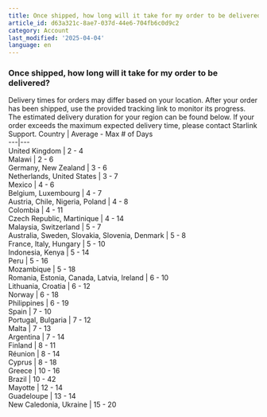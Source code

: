 ```yaml
---
title: Once shipped, how long will it take for my order to be delivered?
article_id: d63a321c-8ae7-037d-44e6-704fb6c0d9c2
category: Account
last_modified: '2025-04-04'
language: en
---
```


### Once shipped, how long will it take for my order to be delivered?
Delivery times for orders may differ based on your location. After your order has been shipped, use the provided tracking link to monitor its progress. The estimated delivery duration for your region can be found below. If your order exceeds the maximum expected delivery time, please contact Starlink Support. 
Country | Average - Max # of Days  
---|---  
United Kingdom | 2 - 4  
Malawi | 2 - 6  
Germany, New Zealand | 3 - 6  
Netherlands, United States | 3 - 7  
Mexico | 4 - 6  
Belgium, Luxembourg | 4 - 7  
Austria, Chile, Nigeria, Poland | 4 - 8  
Colombia | 4 - 11  
Czech Republic, Martinique | 4 - 14  
Malaysia, Switzerland | 5 - 7  
Australia, Sweden, Slovakia, Slovenia, Denmark | 5 - 8  
France, Italy, Hungary | 5 - 10  
Indonesia, Kenya | 5 - 14  
Peru | 5 - 16  
Mozambique | 5 - 18  
Romania, Estonia, Canada, Latvia, Ireland | 6 - 10  
Lithuania, Croatia | 6 - 12  
Norway | 6 - 18  
Philippines | 6 - 19  
Spain | 7 - 10  
Portugal, Bulgaria | 7 - 12  
Malta | 7 - 13  
Argentina | 7 - 14  
Finland | 8 - 11  
Réunion | 8 - 14  
Cyprus | 8 - 18  
Greece | 10 - 16  
Brazil | 10 - 42  
Mayotte | 12 - 14  
Guadeloupe | 13 - 14  
New Caledonia, Ukraine | 15 - 20  